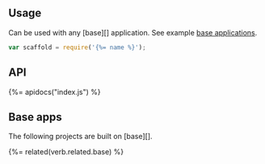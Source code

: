 ## Usage

Can be used with any [base][] application. See example [base applications](#base-apps).

```js
var scaffold = require('{%= name %}');
```

## API
{%= apidocs("index.js") %}

## Base apps

The following projects are built on [base][].

{%= related(verb.related.base) %}
